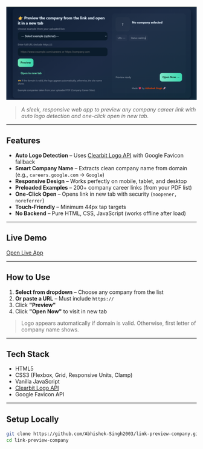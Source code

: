 ![Preview](preview.png)
> *A sleek, responsive web app to preview any company career link with auto logo detection and one-click open in new tab.*

---

## Features

- **Auto Logo Detection** – Uses [Clearbit Logo API](https://clearbit.com/logo) with Google Favicon fallback
- **Smart Company Name** – Extracts clean company name from domain (e.g., `careers.google.com` → `Google`)
- **Responsive Design** – Works perfectly on mobile, tablet, and desktop
- **Preloaded Examples** – 200+ company career links (from your PDF list)
- **One-Click Open** – Opens link in new tab with security (`noopener, noreferrer`)
- **Touch-Friendly** – Minimum 44px tap targets
- **No Backend** – Pure HTML, CSS, JavaScript (works offline after load)

---

## Live Demo

[Open Live App](https://carrer-page.netlify.app/) 

---

## How to Use

1. **Select from dropdown** – Choose any company from the list
2. **Or paste a URL** – Must include `https://`
3. Click **"Preview"**
4. Click **"Open Now"** to visit in new tab

> Logo appears automatically if domain is valid. Otherwise, first letter of company name shows.

---

## Tech Stack

- HTML5
- CSS3 (Flexbox, Grid, Responsive Units, Clamp)
- Vanilla JavaScript
- [Clearbit Logo API](https://clearbit.com/logo)
- Google Favicon API

---

## Setup Locally

```bash
git clone https://github.com/Abhishek-Singh2003/link-preview-company.git
cd link-preview-company

